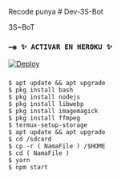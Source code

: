 Recode punya # Dev-3S-Bot

3S~BoT

### `—◉ ✨ ACTIVAR EN HEROKU ✨`
[![Deploy](https://www.herokucdn.com/deploy/button.svg)](https://heroku.com/deploy?template=https://github.com/BrunoSobrino/Dev-3S-Bot)


###
```
$ apt update && apt upgrade
$ pkg install bash
$ pkg install nodejs
$ pkg install libwebp
$ pkg install imagemagick
$ pkg install ffmpeg
$ termux-setup-storage
$ apt update && apt upgrade
$ cd /sdcard
$ cp -r ( NamaFile ) /$HOME
$ cd ( NamaFile )
$ yarn
$ npm start
